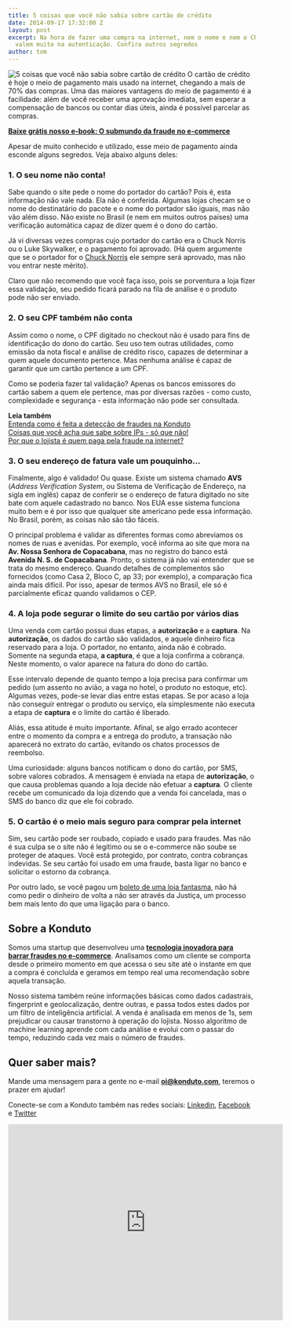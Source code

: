 ```yaml
---
title: 5 coisas que você não sabia sobre cartão de crédito
date: 2014-09-17 17:32:00 Z
layout: post
excerpt: Na hora de fazer uma compra na internet, nem o nome e nem o CPF do cliente
  valem muito na autenticação. Confira outros segredos
author: tom
---
```


![5 coisas que você não sabia sobre cartão de crédito](/images/credit_card_facts.jpg)
O cartão de crédito é hoje o meio de pagamento mais usado na internet, chegando a mais de 70% das compras. Uma das maiores vantagens do meio de pagamento é a facilidade: além de você receber uma aprovação imediata, sem esperar a compensação de bancos ou contar dias úteis, ainda é possível parcelar as compras. 

**[Baixe grátis nosso e-book: O submundo da fraude no e-commerce](http://ebooks.konduto.com/submundo-da-fraude/?utm_source=konduto&utm_medium=blog&utm_campaign=conteudo-5cc)**

Apesar de muito conhecido e utilizado, esse meio de pagamento ainda esconde alguns segredos. Veja abaixo alguns deles:

### 1. O seu nome não conta!

Sabe quando o site pede o nome do portador do cartão? Pois é, esta informação não vale nada. Ela não é conferida. Algumas lojas checam se o nome do destinatário do pacote e o nome do portador são iguais, mas não vão além disso. Não existe no Brasil (e nem em muitos outros países) uma verificação automática capaz de dizer quem é o dono do cartão.

Já vi diversas vezes compras cujo portador do cartão era o Chuck Norris ou o Luke Skywalker, e o pagamento foi aprovado. (Há quem argumente que se o portador for o [Chuck Norris](http://desciclopedia.org/wiki/Fatos:Chuck_Norris) ele sempre será aprovado, mas não vou entrar neste mérito).

Claro que não recomendo que você faça isso, pois se porventura a loja fizer essa validação, seu pedido ficará parado na fila de análise e o produto pode não ser enviado.

### 2. O seu CPF também não conta

Assim como o nome, o CPF digitado no checkout não é usado para fins de identificação do dono do cartão. Seu uso tem outras utilidades, como emissão da nota fiscal e análise de crédito risco, capazes de determinar a quem aquele documento pertence. Mas nenhuma análise é capaz de garantir que um cartão pertence a um CPF.

Como se poderia fazer tal validação? Apenas os bancos emissores do cartão sabem a quem ele pertence, mas por diversas razões - como custo, complexidade e segurança - esta informação não pode ser consultada. 

**Leia também**  
[Entenda como é feita a detecção de fraudes na Konduto](https://www.konduto.com/pt/how-it-works/?utm_source=konduto&utm_medium=blog&utm_campaign=conteudo-5cc)  
[Coisas que você acha que sabe sobre IPs - só que não!](https://blog.konduto.com/pt/2015/04/coisas-que-voce-acha-que-sabe-sobre-ips-sqn?utm_source=konduto&utm_medium=blog&utm_campaign=conteudo)  
[Por que o lojista é quem paga pela fraude na internet?](https://blog.konduto.com/pt/2016/05/por-que-o-lojista-deve-pagar-pelo-chargeback/?utm_source=konduto&utm_medium=blog&utm_campaign=conteudo)

### 3. O seu endereço de fatura vale um pouquinho...

Finalmente, algo é validado! Ou quase. Existe um sistema chamado **AVS** (*Address Verification System*, ou Sistema de Verificação de Endereço, na sigla em inglês) capaz de conferir se o endereço de fatura digitado no site bate com aquele cadastrado no banco. Nos EUA esse sistema funciona muito bem e é por isso que qualquer site americano pede essa informação. No Brasil, porém, as coisas não são tão fáceis. 

O principal problema é validar as diferentes formas como abreviamos os nomes de ruas e avenidas. Por exemplo, você informa ao site que mora na **Av. Nossa Senhora de Copacabana**, mas no registro do banco está **Avenida N. S. de Copacabana**. Pronto, o sistema já não vai entender que se trata do mesmo endereço. Quando detalhes de complementos são fornecidos (como Casa 2, Bloco C, ap 33; por exemplo), a comparação fica ainda mais difícil. Por isso, apesar de termos AVS no Brasil, ele só é parcialmente eficaz quando validamos o CEP.

### 4. A loja pode segurar o limite do seu cartão por vários dias

Uma venda com cartão possui duas etapas, a **autorização** e a **captura**. Na **autorização**, os dados do cartão são validados, e aquele dinheiro fica reservado para a loja. O portador, no entanto, ainda não é cobrado. Somente na segunda etapa, **a captura**, é que a loja confirma a cobrança. Neste momento, o valor aparece na fatura do dono do cartão.

Esse intervalo depende de quanto tempo a loja precisa para confirmar um pedido (um assento no avião, a vaga no hotel, o produto no estoque, etc). Algumas vezes, pode-se levar dias entre estas etapas. Se por acaso a loja não conseguir entregar o produto ou serviço, ela simplesmente não executa a etapa de **captura** e o limite do cartão é liberado.

Aliás, essa atitude é muito importante. Afinal, se algo errado acontecer entre o momento da compra e a entrega do produto, a transação não aparecerá no extrato do cartão, evitando os chatos processos de reembolso.

Uma curiosidade: alguns bancos notificam o dono do cartão, por SMS, sobre valores cobrados. A mensagem é enviada na etapa de **autorização**, o que causa problemas quando a loja decide não efetuar a **captura**. O cliente recebe um comunicado da loja dizendo que a venda foi cancelada, mas o SMS do banco diz que ele foi cobrado.

### 5. O cartão é o meio mais seguro para comprar pela internet

Sim, seu cartão pode ser roubado, copiado e usado para fraudes. Mas não é sua culpa se o site não é legítimo ou se o e-commerce não soube se proteger de ataques. Você está protegido, por contrato, contra cobranças indevidas. Se seu cartão foi usado em uma fraude, basta ligar no banco e solicitar o estorno da cobrança.

Por outro lado, se você pagou um [boleto de uma loja fantasma](http://www1.folha.uol.com.br/mercado/2014/07/1479569-gangue-do-boleto-infectou-192-mil-computadores-detectam-fbi-e-pf.shtml), não há como pedir o dinheiro de volta a não ser através da Justiça, um processo bem mais lento do que uma ligação para o banco.
		
## Sobre a Konduto

Somos uma startup que desenvolveu uma **[tecnologia inovadora para barrar fraudes no e-commerce](http://konduto.com/?utm_source=konduto&utm_medium=blog&utm_campaign=conteudo)**. Analisamos como um cliente se comporta desde o primeiro momento em que acessa o seu site até o instante em que a compra é concluída e geramos em tempo real uma recomendação sobre aquela transação. 

Nosso sistema também reúne informações básicas como dados cadastrais, fingerprint e geolocalização, dentre outras, e passa todos estes dados por um filtro de inteligência artificial. A venda é analisada em menos de 1s, sem prejudicar ou causar transtorno à operação do lojista. Nosso algoritmo de machine learning aprende com cada análise e evolui com o passar do tempo, reduzindo cada vez mais o número de fraudes. 

## Quer saber mais? 

Mande uma mensagem para a gente no e-mail **oi@konduto.com**, teremos o prazer em ajudar!

Conecte-se com a Konduto também nas redes sociais: [Linkedin](https://www.linkedin.com/company/konduto), [Facebook](https://www.facebook.com/konduto) e [Twitter](https://twitter.com/Konduto_)  

<iframe src="https://www.facebook.com/plugins/video.php?href=https%3A%2F%2Fwww.facebook.com%2Fkonduto%2Fvideos%2F613187352119217%2F&show_text=1&width=560" width="560" height="400" style="border:none;overflow:hidden" scrolling="no" frameborder="0" allowTransparency="true"></iframe>